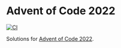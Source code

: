 # Advent of Code 2022

[![CI](https://github.com/Toxe/advent-of-code-2022/workflows/CI/badge.svg)](https://github.com/Toxe/advent-of-code-2022/actions)

Solutions for [Advent of Code 2022](https://adventofcode.com/2022).
